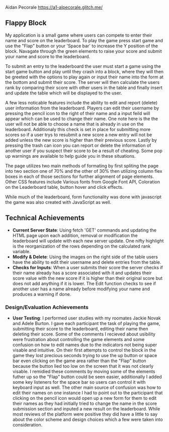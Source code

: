 Aidan Pecorale
https://a1-alpecorale.glitch.me/
## Flappy Block
My application is a small game where users can compete to enter their name and score on the leaderboard. To play the game press start game and use the "Flap" button or your 'Space bar' to increase the Y position of the block. Navagate through the green elements to raise your score and submit your name and score to the leaderboard.

To submit an entry to the leaderboard the user must start a game using the start game button and play until they crash into a block, where they will then be greeted with the options to play again or input their name into the form at the bottom and submit their score. The server will then calculate the users rank by comparing their score with other users in the table and finally insert and update the table which will be displayed to the user. 

A few less noticable features include the ability to edit and report (delete) user information from the leaderboard. Players can edit their username by pressing the pencil icon to the right of their name and a input feild will appear which can be used to change their name. One note here is the the user will not be able to choose a name that is already in use on the leaderboard. Additionaly this check is set in place for submitting more scores so if a user trys to resubmit a new score a new entry will not be added unless the new score is higher than their previous score. 
Lastly by pressing the trash can icon you can report or delete the information of another user if you suspect their score to be a result of cheating. Some pop up warnings are available to help guide you in these situations.

The page utilizes two main methods of formating by first spliting the page into two section one of 70% and the other of 30% then utilizing column flex boxes in each of those sections for further alignment of page elements. 
Other CSS features include Various fonts from Google Font API, Coloration on the Leaderboard table, button hover and click effects.

While much of the leaderboard, form functionality was done with javascript the game was also created with JavaScript as well. 


## Technical Achievements
- **Current Server State**: Using fetch 'GET' commands and updating the HTML page upon each addition, removal or modification the leaderboard will update with each new server update. One nifty highlight is the reorganization of the rows depending on the calculated rank variable.
- **Modify & Delete**: Using the images on the right side of the table users have the ability to edit their username and delete entries from the table. 
- **Checks for Inputs**: When a user submits their score the server checks if their name already has a score associated with it and updates their score value with the new score if it is higher than their original score but does not add anything if it is lower. The Edit function checks to see if another user has a name already before modifying your name and produces a warning if done. 

### Design/Evaluation Achievements
- **User Testing**:  I performed user studies with my roomates Jackie Novak and Adele Burton. I gave each participant the task of playing the game, submitting their score to the leaderboard, editing their name then deleting their score. Some of the comments I recieved about usibility were frustration about controlling the game elements and some confusion on how to edit names due to the indicators not being super visable and intuitive. On their first attempts to control the block in the game they lost precious seconds trying to use the up button or space bar even clicking on the game area rather than the "Flap" button because the button lied too low on the screen that it was not clearly visable. I remidied these comments by moving some of the elements futher up so the "Flap" button could be seen easier, additionally I added some key listeners for the space bar so users can control it with keyboard input as well. The other main source of confusion was how to edit their names on one instance I had to point out to the participant that clicking on the pencil icon would open up a new form for them to edit their names as they had initially tried to change the name in the score submission section and inputed a new result on the leaderboard. While most reviews of the platform were positive they did have a little to say about the color scheme and design choices which a few were taken into consideration. 
